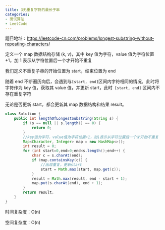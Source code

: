 ```yaml
---
title: 3无重复字符的最长子串
categories: 
- 面试算法
- LeetCode
---
```


题目地址：https://leetcode-cn.com/problems/longest-substring-without-repeating-characters/

定义一个 map 数据结构存储 (k, v)，其中 key 值为字符，value 值为字符位置 +1，加 1 表示从字符位置后一个才开始不重复

我们定义不重复子串的开始位置为 start，结束位置为 end

随着 end 不断遍历向后，会遇到与` [start, end] `区间内字符相同的情况，此时将字符作为 key 值，获取其 value 值，并更新 start，此时` [start, end]` 区间内不存在重复字符

无论是否更新 start，都会更新其 map 数据结构和结果 result。

```java
class Solution {
    public int lengthOfLongestSubstring(String s) {
        if (s == null || s.length() == 0) {
            return 0;
        }
        //key值为字符，value值为字符位置+1，加1表示从字符位置后一个才开始不重复
        Map<Character, Integer> map = new HashMap<>();
        int result = 0;
        for (int start=0,end=0;end<s.length();end++) {
            char c = s.charAt(end);
            if (map.containsKey(c)) {
                //出现重复，更新start
                start = Math.max(start, map.get(c));
            }
            result = Math.max(result, end - start + 1);
            map.put(s.charAt(end), end + 1);
        }
        return result;
    }
}
```

时间复杂度：O(n)

空间复杂度：O(n)